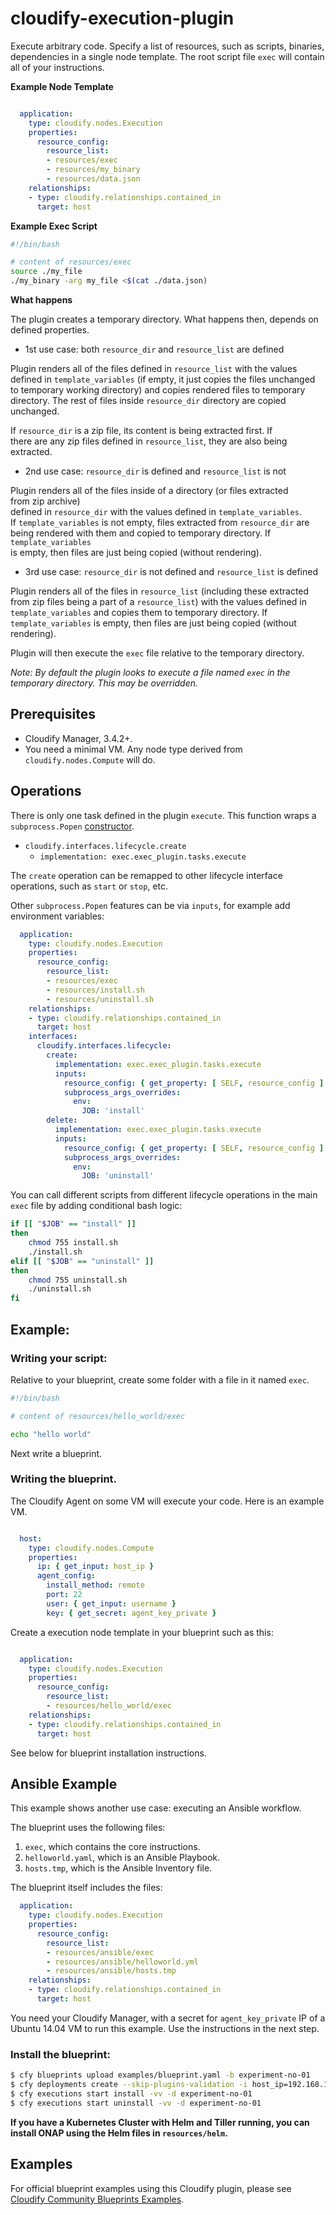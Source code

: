 # cloudify-execution-plugin

Execute arbitrary code. Specify a list of resources, such as scripts, binaries, dependencies in a single node template. The root script file `exec` will contain all of your instructions.

**Example Node Template**

```yaml

  application:
    type: cloudify.nodes.Execution
    properties:
      resource_config:
        resource_list:
        - resources/exec
        - resources/my_binary
        - resources/data.json
    relationships:
    - type: cloudify.relationships.contained_in
      target: host

```

**Example Exec Script**

```bash
#!/bin/bash

# content of resources/exec
source ./my_file
./my_binary -arg my_file <$(cat ./data.json)

```

**What happens**

The plugin creates a temporary directory. What happens then, depends on defined properties.

  * 1st use case: both `resource_dir` and `resource_list` are defined

  Plugin renders all of the files defined in `resource_list` with the values \
  defined in `template_variables` (if empty, it just copies the files unchanged \
  to temporary working directory) and copies rendered files to temporary \
  directory. The rest of files inside `resource_dir` directory are copied \
  unchanged.

  If `resource_dir` is a zip file, its content is being extracted first. If \
  there are any zip files defined in `resource_list`, they are also being \
  extracted.

  * 2nd use case: `resource_dir` is defined and `resource_list` is not

  Plugin renders all of the files inside of a directory (or files extracted \
  from zip archive) \
  defined in `resource_dir` with the values defined in `template_variables`. \
  If `template_variables` is not empty, files extracted from `resource_dir` are \
  being rendered with them and copied to temporary directory. If `template_variables` \
  is empty, then files are just being copied (without rendering).

  * 3rd use case: `resource_dir` is not defined and `resource_list` is defined

  Plugin renders all of the files in `resource_list` (including these extracted \
  from zip files being a part of a `resource_list`) with the values defined in \
  `template_variables` and copies them to temporary directory. If \
  `template_variables` is empty, then files are just being copied (without \
  rendering).

Plugin will then execute the `exec` file relative to the temporary directory.

_Note: By default the plugin looks to execute a file named `exec` in the temporary directory. This may be overridden._

## Prerequisites

  * Cloudify Manager, 3.4.2+.
  * You need a minimal VM. Any node type derived from `cloudify.nodes.Compute` will do.


## Operations

There is only one task defined in the plugin `execute`. This function wraps a `subprocess.Popen` [constructor](https://docs.python.org/2/library/subprocess.html#subprocess.Popen).

  * `cloudify.interfaces.lifecycle.create`
    * `implementation: exec.exec_plugin.tasks.execute`

The `create` operation can be remapped to other lifecycle interface operations, such as `start` or `stop`, etc.

Other `subprocess.Popen` features can be via `inputs`, for example add environment variables:

```yaml
  application:
    type: cloudify.nodes.Execution
    properties:
      resource_config:
        resource_list:
        - resources/exec
        - resources/install.sh
        - resources/uninstall.sh
    relationships:
    - type: cloudify.relationships.contained_in
      target: host
    interfaces:
      cloudify.interfaces.lifecycle:
        create:
          implementation: exec.exec_plugin.tasks.execute
          inputs:
            resource_config: { get_property: [ SELF, resource_config ] }
            subprocess_args_overrides:
              env:
                JOB: 'install'
        delete:
          implementation: exec.exec_plugin.tasks.execute
          inputs:
            resource_config: { get_property: [ SELF, resource_config ] }
            subprocess_args_overrides:
              env:
                JOB: 'uninstall'
```

You can call different scripts from different lifecycle operations in the main `exec` file by adding conditional bash logic:

```bash
if [[ "$JOB" == "install" ]]
then
    chmod 755 install.sh
    ./install.sh
elif [[ "$JOB" == "uninstall" ]]
then
    chmod 755 uninstall.sh
    ./uninstall.sh
fi

```

## Example:


### Writing your script:

Relative to your blueprint, create some folder with a file in it named `exec`.

```bash
#!/bin/bash

# content of resources/hello_world/exec

echo "hello world"
```

Next write a blueprint.


###  Writing the blueprint.

The Cloudify Agent on some VM will execute your code. Here is an example VM.

```yaml

  host:
    type: cloudify.nodes.Compute
    properties:
      ip: { get_input: host_ip }
      agent_config:
        install_method: remote
        port: 22
        user: { get_input: username }
        key: { get_secret: agent_key_private }

```

Create a execution node template in your blueprint such as this:

```yaml

  application:
    type: cloudify.nodes.Execution
    properties:
      resource_config:
        resource_list:
        - resources/hello_world/exec
    relationships:
    - type: cloudify.relationships.contained_in
      target: host

```

See below for blueprint installation instructions.


## Ansible Example

This example shows another use case: executing an Ansible workflow.

The blueprint uses the following files:

1. `exec`, which contains the core instructions.
1. `helloworld.yaml`, which is an Ansible Playbook.
1. `hosts.tmp`, which is the Ansible Inventory file.

The blueprint itself includes the files:

```yaml
  application:
    type: cloudify.nodes.Execution
    properties:
      resource_config:
        resource_list:
        - resources/ansible/exec
        - resources/ansible/helloworld.yml
        - resources/ansible/hosts.tmp
    relationships:
    - type: cloudify.relationships.contained_in
      target: host
```

You need your Cloudify Manager, with a secret for `agent_key_private` IP of a Ubuntu 14.04 VM to run this example. Use the instructions in the next step.


### Install the blueprint:

```bash
$ cfy blueprints upload examples/blueprint.yaml -b experiment-no-01
$ cfy deployments create --skip-plugins-validation -i host_ip=192.168.120.11 -b experiment-no-01
$ cfy executions start install -vv -d experiment-no-01
$ cfy executions start uninstall -vv -d experiment-no-01
```

__If you have a Kubernetes Cluster with Helm and Tiller running, you can install ONAP using the Helm files in `resources/helm`.__

## Examples

For official blueprint examples using this Cloudify plugin, please see [Cloudify Community Blueprints Examples](https://github.com/cloudify-community/blueprint-examples/).
